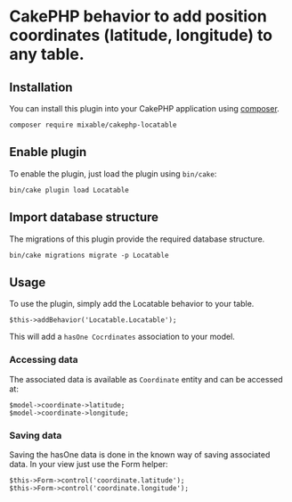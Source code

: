 # CakePHP behavior to add position coordinates (latitude, longitude) to any table.

## Installation
You can install this plugin into your CakePHP application using [composer](http://getcomposer.org).
```
composer require mixable/cakephp-locatable
```

## Enable plugin
To enable the plugin, just load the plugin using `bin/cake`:
```
bin/cake plugin load Locatable
```

## Import database structure
The migrations of this plugin provide the required database structure.
```
bin/cake migrations migrate -p Locatable
```

## Usage
To use the plugin, simply add the Locatable behavior to your table.
```
$this->addBehavior('Locatable.Locatable');
```
This will add a `hasOne Cocrdinates` association to your model.

### Accessing data
The associated data is available as `Coordinate` entity and can be accessed at:
```
$model->coordinate->latitude;
$model->coordinate->longitude;
```

### Saving data
Saving the hasOne data is done in the known way of saving associated data. In your view just use the Form helper:
```
$this->Form->control('coordinate.latitude');
$this->Form->control('coordinate.longitude');
```
